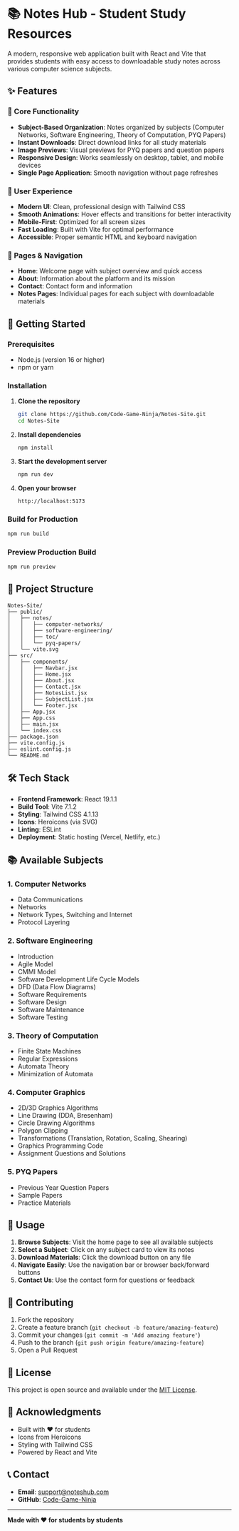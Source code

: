 # 📚 Notes Hub - Student Study Resources

A modern, responsive web application built with React and Vite that provides students with easy access to downloadable study notes across various computer science subjects.

## ✨ Features

### 🎯 Core Functionality
- **Subject-Based Organization**: Notes organized by subjects (Computer Networks, Software Engineering, Theory of Computation, PYQ Papers)
- **Instant Downloads**: Direct download links for all study materials
- **Image Previews**: Visual previews for PYQ papers and question papers
- **Responsive Design**: Works seamlessly on desktop, tablet, and mobile devices
- **Single Page Application**: Smooth navigation without page refreshes

### 🎨 User Experience
- **Modern UI**: Clean, professional design with Tailwind CSS
- **Smooth Animations**: Hover effects and transitions for better interactivity
- **Mobile-First**: Optimized for all screen sizes
- **Fast Loading**: Built with Vite for optimal performance
- **Accessible**: Proper semantic HTML and keyboard navigation

### 📱 Pages & Navigation
- **Home**: Welcome page with subject overview and quick access
- **About**: Information about the platform and its mission
- **Contact**: Contact form and information
- **Notes Pages**: Individual pages for each subject with downloadable materials

## 🚀 Getting Started

### Prerequisites
- Node.js (version 16 or higher)
- npm or yarn

### Installation

1. **Clone the repository**
   ```bash
   git clone https://github.com/Code-Game-Ninja/Notes-Site.git
   cd Notes-Site
   ```

2. **Install dependencies**
   ```bash
   npm install
   ```

3. **Start the development server**
   ```bash
   npm run dev
   ```

4. **Open your browser**
   ```
   http://localhost:5173
   ```

### Build for Production

```bash
npm run build
```

### Preview Production Build

```bash
npm run preview
```

## 📁 Project Structure

```
Notes-Site/
├── public/
│   ├── notes/
│   │   ├── computer-networks/
│   │   ├── software-engineering/
│   │   ├── toc/
│   │   └── pyq-papers/
│   └── vite.svg
├── src/
│   ├── components/
│   │   ├── Navbar.jsx
│   │   ├── Home.jsx
│   │   ├── About.jsx
│   │   ├── Contact.jsx
│   │   ├── NotesList.jsx
│   │   ├── SubjectList.jsx
│   │   └── Footer.jsx
│   ├── App.jsx
│   ├── App.css
│   ├── main.jsx
│   └── index.css
├── package.json
├── vite.config.js
├── eslint.config.js
└── README.md
```

## 🛠️ Tech Stack

- **Frontend Framework**: React 19.1.1
- **Build Tool**: Vite 7.1.2
- **Styling**: Tailwind CSS 4.1.13
- **Icons**: Heroicons (via SVG)
- **Linting**: ESLint
- **Deployment**: Static hosting (Vercel, Netlify, etc.)

## 📚 Available Subjects

### 1. Computer Networks
- Data Communications
- Networks
- Network Types, Switching and Internet
- Protocol Layering

### 2. Software Engineering
- Introduction
- Agile Model
- CMMI Model
- Software Development Life Cycle Models
- DFD (Data Flow Diagrams)
- Software Requirements
- Software Design
- Software Maintenance
- Software Testing

### 3. Theory of Computation
- Finite State Machines
- Regular Expressions
- Automata Theory
- Minimization of Automata

### 4. Computer Graphics
- 2D/3D Graphics Algorithms
- Line Drawing (DDA, Bresenham)
- Circle Drawing Algorithms
- Polygon Clipping
- Transformations (Translation, Rotation, Scaling, Shearing)
- Graphics Programming Code
- Assignment Questions and Solutions

### 5. PYQ Papers
- Previous Year Question Papers
- Sample Papers
- Practice Materials

## 🎯 Usage

1. **Browse Subjects**: Visit the home page to see all available subjects
2. **Select a Subject**: Click on any subject card to view its notes
3. **Download Materials**: Click the download button on any file
4. **Navigate Easily**: Use the navigation bar or browser back/forward buttons
5. **Contact Us**: Use the contact form for questions or feedback

## 🤝 Contributing

1. Fork the repository
2. Create a feature branch (`git checkout -b feature/amazing-feature`)
3. Commit your changes (`git commit -m 'Add amazing feature'`)
4. Push to the branch (`git push origin feature/amazing-feature`)
5. Open a Pull Request

## 📝 License

This project is open source and available under the [MIT License](LICENSE).

## 🙏 Acknowledgments

- Built with ❤️ for students
- Icons from Heroicons
- Styling with Tailwind CSS
- Powered by React and Vite

## 📞 Contact

- **Email**: support@noteshub.com
- **GitHub**: [Code-Game-Ninja](https://github.com/Code-Game-Ninja)

---

**Made with ❤️ for students by students**
